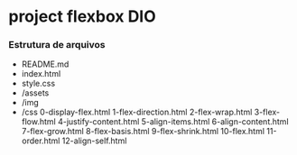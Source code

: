 # project flexbox DIO

### Estrutura de arquivos

- README.md
- index.html
- style.css
- /assets
 - /img
  - /css
0-display-flex.html
1-flex-direction.html
2-flex-wrap.html
3-flex-flow.html
4-justify-content.html
5-align-items.html
6-align-content.html
7-flex-grow.html
8-flex-basis.html
9-flex-shrink.html
10-flex.html
11-order.html
12-align-self.html

